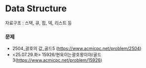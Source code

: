 # Data Structure

자료구조 : 스택, 큐, 힙, 덱, 리스트 등

### 문제

- 2504_괄호의 값_골드5 (https://www.acmicpc.net/problem/2504)
- <25.07.29.화> 15926/현욱이는괄호왕이야/골드3(https://www.acmicpc.net/problem/15926)